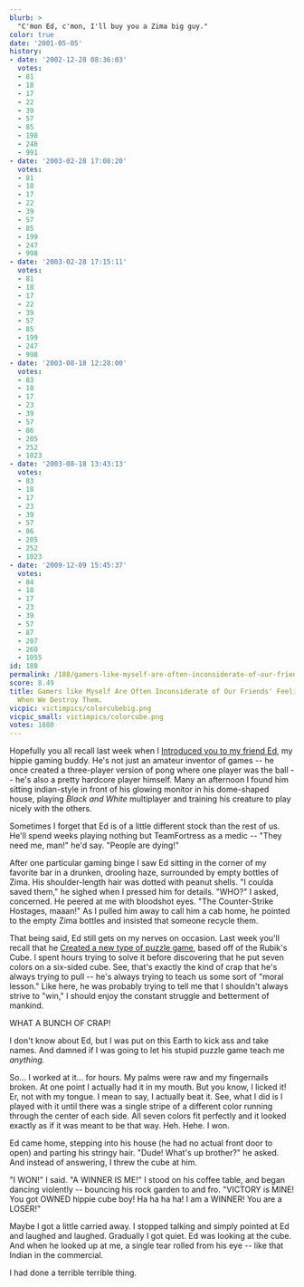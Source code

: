 ```yaml
---
blurb: >
  "C'mon Ed, c'mon, I'll buy you a Zima big guy."
color: true
date: '2001-05-05'
history:
- date: '2002-12-28 08:36:03'
  votes:
  - 81
  - 18
  - 17
  - 22
  - 39
  - 57
  - 85
  - 198
  - 246
  - 991
- date: '2003-02-28 17:08:20'
  votes:
  - 81
  - 18
  - 17
  - 22
  - 39
  - 57
  - 85
  - 199
  - 247
  - 998
- date: '2003-02-28 17:15:11'
  votes:
  - 81
  - 18
  - 17
  - 22
  - 39
  - 57
  - 85
  - 199
  - 247
  - 998
- date: '2003-08-18 12:28:00'
  votes:
  - 83
  - 18
  - 17
  - 23
  - 39
  - 57
  - 86
  - 205
  - 252
  - 1023
- date: '2003-08-18 13:43:13'
  votes:
  - 83
  - 18
  - 17
  - 23
  - 39
  - 57
  - 86
  - 205
  - 252
  - 1023
- date: '2009-12-09 15:45:37'
  votes:
  - 84
  - 18
  - 17
  - 23
  - 39
  - 57
  - 87
  - 207
  - 260
  - 1055
id: 188
permalink: /188/gamers-like-myself-are-often-inconsiderate-of-our-friends-feelings-particularly-when-we-destroy-them/
score: 8.49
title: Gamers like Myself Are Often Inconsiderate of Our Friends' Feelings, Particularly
  When We Destroy Them.
vicpic: victimpics/colorcubebig.png
vicpic_small: victimpics/colorcube.png
votes: 1880
---
```


Hopefully you all recall last week when I [Introduced you to my friend
Ed](@/victim/181.md), my hippie gaming buddy. He's not just an
amateur inventor of games -- he once created a three-player version of
pong where one player was the ball -- he's also a pretty hardcore player
himself. Many an afternoon I found him sitting indian-style in front of
his glowing monitor in his dome-shaped house, playing *Black and White*
multiplayer and training his creature to play nicely with the others.

Sometimes I forget that Ed is of a little different stock than the rest
of us. He'll spend weeks playing nothing but TeamFortress as a medic --
"They need me, man!" he'd say. "People are dying!"

After one particular gaming binge I saw Ed sitting in the corner of my
favorite bar in a drunken, drooling haze, surrounded by empty bottles of
Zima. His shoulder-length hair was dotted with peanut shells. "I coulda
saved them," he sighed when I pressed him for details. "WHO?" I asked,
concerned. He peered at me with bloodshot eyes. "The Counter-Strike
Hostages, maaan!" As I pulled him away to call him a cab home, he
pointed to the empty Zima bottles and insisted that someone recycle
them.

That being said, Ed still gets on my nerves on occasion. Last week
you'll recall that he [Created a new type of puzzle
game](@/victim/181.md), based off of the Rubik's Cube. I spent hours
trying to solve it before discovering that he put seven colors on a
six-sided cube. See, that's exactly the kind of crap that he's always
trying to pull -- he's always trying to teach us some sort of "moral
lesson." Like here, he was probably trying to tell me that I shouldn't
always strive to "win," I should enjoy the constant struggle and
betterment of mankind.

WHAT A BUNCH OF CRAP!

I don't know about Ed, but I was put on this Earth to kick ass and take
names. And damned if I was going to let his stupid puzzle game teach me
*anything.*

So... I worked at it... for hours. My palms were raw and my fingernails
broken. At one point I actually had it in my mouth. But you know, I
licked it! Er, not with my tongue. I mean to say, I actually beat it.
See, what I did is I played with it until there was a single stripe of a
different color running through the center of each side. All seven
colors fit perfectly and it looked exactly as if it was meant to be that
way. Heh. Hehe. I won.

Ed came home, stepping into his house (he had no actual front door to
open) and parting his stringy hair. "Dude! What's up brother?" he asked.
And instead of answering, I threw the cube at him.

"I WON!" I said. "A WINNER IS ME!" I stood on his coffee table, and
began dancing violently -- bouncing his rock garden to and fro. "VICTORY
is MINE! You got OWNED hippie cube boy! Ha ha ha ha! I am a WINNER! You
are a LOSER!"

Maybe I got a little carried away. I stopped talking and simply pointed
at Ed and laughed and laughed. Gradually I got quiet. Ed was looking at
the cube. And when he looked up at me, a single tear rolled from his eye
-- like that Indian in the commercial.

I had done a terrible terrible thing.